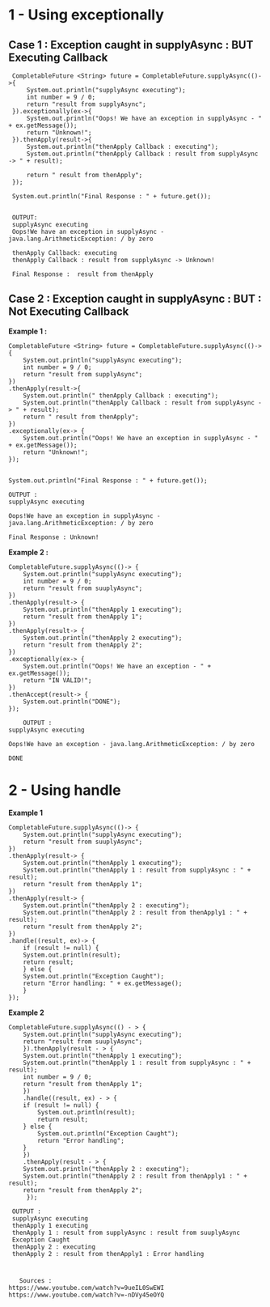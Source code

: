 
# 1 -  Using exceptionally

## Case 1 : Exception caught in supplyAsync : BUT Executing Callback
  
	 CompletableFuture <String> future = CompletableFuture.supplyAsync(()->{
	     System.out.println("supplyAsync executing");
	     int number = 9 / 0;
	     return "result from supplyAsync";
	 }).exceptionally(ex->{
	     System.out.println("Oops! We have an exception in supplyAsync - " + ex.getMessage());
	     return "Unknown!";
	 }).thenApply(result->{
	     System.out.println("thenApply Callback : executing");
	     System.out.println("thenApply Callback : result from supplyAsync -> " + result);

	     return " result from thenApply";
	 });

	 System.out.println("Final Response : " + future.get());


	 OUTPUT:
	 supplyAsync executing
	 Oops!We have an exception in supplyAsync - java.lang.ArithmeticException: / by zero
	 
	 thenApply Callback: executing
	 thenApply Callback : result from supplyAsync -> Unknown!
	  
	 Final Response :  result from thenApply


  ## Case 2 : Exception caught in supplyAsync : BUT :  Not Executing Callback
  
  **Example 1 :** 
  
	CompletableFuture <String> future = CompletableFuture.supplyAsync(()-> {
	    System.out.println("supplyAsync executing");
	    int number = 9 / 0;
	    return "result from supplyAsync";
	})
	.thenApply(result->{
	    System.out.println(" thenApply Callback : executing");
	    System.out.println("thenApply Callback : result from supplyAsync -> " + result);
	    return " result from thenApply";
	})
	.exceptionally(ex-> {
	    System.out.println("Oops! We have an exception in supplyAsync - " + ex.getMessage());
	    return "Unknown!";
	});


	System.out.println("Final Response : " + future.get());

	OUTPUT : 
	supplyAsync executing
	
	Oops!We have an exception in supplyAsync - java.lang.ArithmeticException: / by zero
	
	Final Response : Unknown!

      
**Example 2 :** 

	CompletableFuture.supplyAsync(()-> {
	    System.out.println("supplyAsync executing");
	    int number = 9 / 0;
	    return "result from suuplyAsync";
	})
	.thenApply(result-> {
	    System.out.println("thenApply 1 executing");
	    return "result from thenApply 1";
	})
	.thenApply(result-> {
	    System.out.println("thenApply 2 executing");
	    return "result from thenApply 2";
	})
	.exceptionally(ex-> {
	    System.out.println("Oops! We have an exception - " + ex.getMessage());
	    return "IN VALID!";
	})
	.thenAccept(result-> {
	    System.out.println("DONE");
	});

        OUTPUT : 
	supplyAsync executing
	
	Oops!We have an exception - java.lang.ArithmeticException: / by zero
	
	DONE
	


# 2 - Using handle 

**Example 1**

	CompletableFuture.supplyAsync(()-> {
	    System.out.println("supplyAsync executing");
	    return "result from suuplyAsync";
	})
	.thenApply(result-> {
	    System.out.println("thenApply 1 executing");
	    System.out.println("thenApply 1 : result from supplyAsync : " + result);
	    return "result from thenApply 1";
	})
	.thenApply(result-> {
	    System.out.println("thenApply 2 : executing");
	    System.out.println("thenApply 2 : result from thenApply1 : " + result);
	    return "result from thenApply 2";
	})
	.handle((result, ex)-> {
	    if (result != null) {
		System.out.println(result);
		return result;
	    } else {
		System.out.println("Exception Caught");
		return "Error handling: " + ex.getMessage();
	    }
	});


**Example 2**

	CompletableFuture.supplyAsync(() - > {
		System.out.println("supplyAsync executing");
		return "result from suuplyAsync";
	    }).thenApply(result - > {
		System.out.println("thenApply 1 executing");
		System.out.println("thenApply 1 : result from supplyAsync : " + result);
		int number = 9 / 0;
		return "result from thenApply 1";
	    })
	    .handle((result, ex) - > {
		if (result != null) {
		    System.out.println(result);
		    return result;
		} else {
		    System.out.println("Exception Caught");
		    return "Error handling";
		}
	    })
	    .thenApply(result - > {
		System.out.println("thenApply 2 : executing");
		System.out.println("thenApply 2 : result from thenApply1 : " + result);
		return "result from thenApply 2";
         });
	 
	 OUTPUT : 
	 supplyAsync executing
	 thenApply 1 executing
	 thenApply 1 : result from supplyAsync : result from suuplyAsync
	 Exception Caught
	 thenApply 2 : executing
	 thenApply 2 : result from thenApply1 : Error handling





# 
       Sources : 
	https://www.youtube.com/watch?v=9ueIL0SwEWI
	https://www.youtube.com/watch?v=-nDVy45eOYQ


